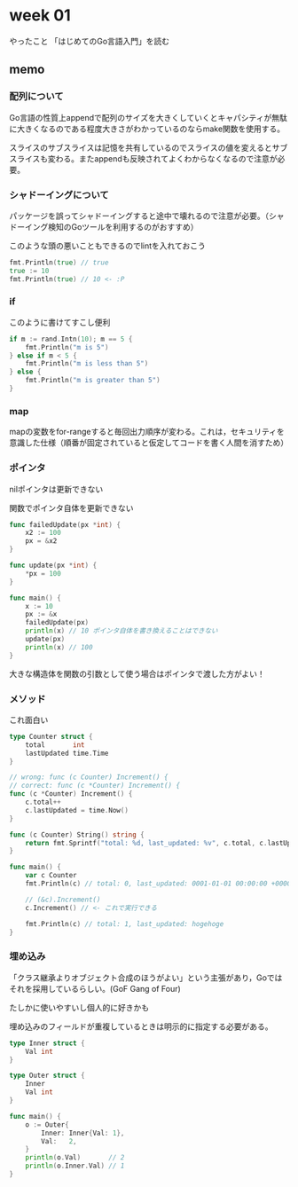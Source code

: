 # week 01

やったこと
「はじめてのGo言語入門」を読む

## memo

### 配列について

Go言語の性質上appendで配列のサイズを大きくしていくとキャパシティが無駄に大きくなるのである程度大きさがわかっているのならmake関数を使用する。

スライスのサブスライスは記憶を共有しているのでスライスの値を変えるとサブスライスも変わる。またappendも反映されてよくわからなくなるので注意が必要。

### シャドーイングについて

パッケージを誤ってシャドーイングすると途中で壊れるので注意が必要。（シャドーイング検知のGoツールを利用するのがおすすめ）

このような頭の悪いこともできるのでlintを入れておこう
```go
fmt.Println(true) // true
true := 10
fmt.Println(true) // 10 <- :P
```

### if

このように書けてすこし便利

```go
if m := rand.Intn(10); m == 5 {
    fmt.Println("m is 5")
} else if m < 5 {
    fmt.Println("m is less than 5")
} else {
    fmt.Println("m is greater than 5")
}
```

### map

mapの変数をfor-rangeすると毎回出力順序が変わる。これは，セキュリティを意識した仕様（順番が固定されていると仮定してコードを書く人間を消すため）

### ポインタ

nilポインタは更新できない

関数でポインタ自体を更新できない

```go
func failedUpdate(px *int) {
	x2 := 100
	px = &x2
}

func update(px *int) {
	*px = 100
}

func main() {
	x := 10
	px := &x
	failedUpdate(px)
	println(x) // 10 ポインタ自体を書き換えることはできない
	update(px)
	println(x) // 100
}
```

大きな構造体を関数の引数として使う場合はポインタで渡した方がよい！


### メソッド

これ面白い

```go
type Counter struct {
	total       int
	lastUpdated time.Time
}

// wrong: func (c Counter) Increment() {
// correct: func (c *Counter) Increment() {
func (c *Counter) Increment() {
	c.total++
	c.lastUpdated = time.Now()
}

func (c Counter) String() string {
	return fmt.Sprintf("total: %d, last_updated: %v", c.total, c.lastUpdated)
}

func main() {
	var c Counter
	fmt.Println(c) // total: 0, last_updated: 0001-01-01 00:00:00 +0000 UTC

	// (&c).Increment()
	c.Increment() // <- これで実行できる

	fmt.Println(c) // total: 1, last_updated: hogehoge
}
```

### 埋め込み

「クラス継承よりオブジェクト合成のほうがよい」という主張があり，Goではそれを採用しているらしい。(GoF Gang of Four)

たしかに使いやすいし個人的に好きかも

埋め込みのフィールドが重複しているときは明示的に指定する必要がある。

```go
type Inner struct {
	Val int
}

type Outer struct {
	Inner
	Val int
}

func main() {
	o := Outer{
		Inner: Inner{Val: 1},
		Val:   2,
	}
	println(o.Val)       // 2
	println(o.Inner.Val) // 1
}
```
